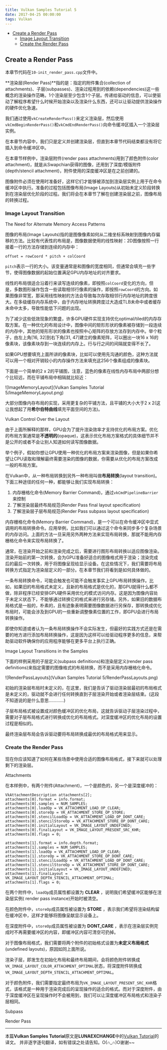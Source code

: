 ```yaml
---
title: Vulkan Samples Tutorial 5
date: 2017-04-25 00:00:00
tags: Vulkan
---
```


<!-- TOC -->

- [Create a Render Pass](#create-a-render-pass)
    - [Image Layout Transition](#image-layout-transition)
    - [Create the Render Pass](#create-the-render-pass)

<!-- /TOC -->

## Create a Render Pass

本章节代码在`10-init_render_pass.cpp`文件中。

**渲染层(Render Pass)**指的是：指定的附件集合(collection of attachments)、子层(subpasses)、渲染过程用到的依赖(dependencies)这一些概念的渲染操作范畴。1个渲染层至少包含1个子层。传递给驱动的信息，可以使驱动了解程序希望什么时候开始渲染以及渲染什么东西，还可以让驱动提供渲染操作的硬件优化急速。

我们通过使用`vkCreateRenderPass()`来定义渲染层，然后使用`vkCmdBeginRenderPass()`和`vkCmdEndRenderPass()`向命令缓冲区插入一个渲染层实例。

在本章节内容中，我们只是定义并创建渲染层，但直到本章节代码结束都没有将它插入到命令缓冲区中。

在本章节样例中，渲染层附件(render pass attachments)用到了颜色附件(color attachment)，就是从Swapchian获得的图像，还用到了深度/模版附件(depth/stencil attachment)，附件使用的深度缓冲区是在之前创建的。

图像附件必须在使用时准备好，这样它们才能够被添加到渲染层实例上用于在命令缓冲区中执行。准备的过程包括图像布局(Image Layouts)从初始未定义阶段转换到在渲染层优化阶段的过程。我们将会在本章节了解在创建渲染层之前，图像布局的转换过程。

### Image Layout Transition

The Need for Alternate Memory Access Patterns

图像的布局(Image Layouts)指的是图像像素如何从二维坐标系映射到图像内存偏移的方法。比较有代表性的布局是，图像数据使用的线性映射：2D图像按照一行接着一行的方法存储到连续的内存中：
```
offset = rowCoord * pitch + colCoord
```
`pitch`表示一行的大小。该变量通常是和图像的宽度相同，但通常会填充一些字节，使得图像数据的起始位置满足GPU内存地址的对齐要求。

线性的布局很适合沿着行来读写连续的像素，即按照`colCoord`变化的方向，但是，多数图形操作包含一些读取相邻行像素的操作，即按照`rowCoord`的方向。如果图像非常宽，那采用线性映射的方法会导致每次存取相邻行内存地址的跨度很大。在多级缓存内存系统中，由于内存地址转换跨度过大造成TLB未命中或者缓存未命中太多，导致性能低下问题的出现。

为了减少这些低效现象的繁盛，许多GPU硬件实现支持优化optimal/tiled的内存存取方案。在一种优化的布局设计中，图像中间的矩形形状的像素被存储到一段连续的内存中，其他的矩形形状的像素也按照中心矩阵的存放方法存到内存中。举个粒子，由左上角[16, 32]到右下角[31, 47]建立的像素矩阵，可以圈出一块16 x 16的像素块，该像素块存到一块连续的内存上。行与行之间的间隔就变得不长了。

如果GPU想要填充上面所讲的像素块，比如可以使用先沟通的颜色，这种方法就可以用一个相对开销较小的内存操作方法来填充这256个像素组成的像素块。

下面是一个简单的2 x 2的平铺图，注意，蓝色的像素在线性内存布局中两部分想个比较远，而在平铺布局中相隔就比较近：

![ImageMemoryLayout](Vulkan Samples Tutorial 5/ImageMemoryLayout.png)

大部分图像内存布局的实现，采用更复杂的平铺方法，且平铺的大小大于2 x 2(这让我想起了用**希尔伯特曲线**填充平面空间的方法)。

Vulkan Control Over the Layout

由于上面所解释的那样，GPU会为了提升渲染效率才支持优化的布局方案。优化的布局方案通常是**不透明的**(opaque)，这表示优化布局方案格式的具体细节并不是公开的或者不会让别人知道如何读写图像数据。

举个例子，假如你想让GPU使用一种优化的布局方案来渲染图像，但是如果你希望让CPU读取和理解最终需要渲染的图像的数据，你需要从优化的布局方案改成一般的布局方案。

在Vulkan中，从一种布局转换到另外一种布局叫做**布局转换**(layout transition)。下面三种途径的任何一种，都能够让我们实现布局转换：
1. 内存栅格化命令(Memory Barrier Command)，通过`vkCmdPipelineBarrier`来控制
2. 了解渲染层最终布局规范(Render Pass final layout specification)
3. 了解渲染层子层布局规范(Render Pass subpass layout specification)

内存栅格化命令(Memory Barrier Command)，是一个可以在命令缓冲区中显式调用的布局转换命令。应用举例，比如我们可以通过这个命令来同步多个复杂场景的内存访问。上面的方法一旦采用另外两种方法来实现布局转换，那就不能用内存栅格化命令来实现布局转换了。

通常，在渲染开始之前和渲染完成之后，需要进行图形布局转换以适应图像渲染。渲染开始前的第一次转换，会为GPU准备好适合的图像格式用于渲染；渲染完成后的最后一次转换，用于将图像呈现给显示设备。在这些情况下，我们需要将布局转换方式指定为渲染层定义的一部分。在本章节我们将看到是如何具体做的。

一条布局转换命令，可能会触发也可能不会触发事实上GPU布局转换操作。比如，如果旧的布局格式未定义，且新的布局格式是优化的，那GPU就得什么都不做，除非程序已经安排GPU硬件采用优化的模式访问内存。这是因为图像内容处于未定义状态下，不能够通过转换它的格式来进行另存储。另外，如果旧的数据布局格式是一般的，朴素的，且有迹象表明需要图像数据进行另保存，那转换成优化布局时，可能会涉及到GPU的一些重新调整像素位置的工作，即GPU会进行布局转换操作。

即使你知道或者认为一条布局转换操作不会实际发生，但最好的实践方式还是在需要的地方进行添加布局转换操作，这是因为这样可以给驱动程序更多的信息，来帮助驱动软件确保你的应用程序能够在更多平台上执行正确。

Image Layout Transitions in the Samples

下面的样例采用的子层定义(subpass definitions)和渲染层定义(render pass definitions)来指定需要的图像格式的布局转换，而不是采用内存栅格化命令。

![RenderPassLayouts](Vulkan Samples Tutorial 5/RenderPassLayouts.png)

初始的渲染层布局时未定义的，在这里，我们是告诉了驱动渲染层最初的布局格式是未定义的，驱动就不会进行任何转换直到子层渲染开始或者渲染层结束。(这段不知道说的是什么意思…………)

子层布局格式被设置成对颜色缓冲区的优化布局，这就告诉驱动子层渲染过程中，需要对子层布局格式进行转换成优化的布局格式。对深度缓冲区的优化布局的设置过程是相似的。

最终渲染层布局会告诉驱动要将布局转换成最优的布局格式用来显示。

### Create the Render Pass

现在你应该知道了如何在某些场景中使用合适的图像布局格式，接下来就可以处理剩下的渲染层。

Attachments

在本样例中，有两个附件(Attachment)，一个是颜色的，另一个是深度缓冲的：
```
VkAttachmentDescription attachments[2];
attachments[0].format = info.format;
attachments[0].samples = NUM_SAMPLES;
attachments[0].loadOp = VK_ATTACHMENT_LOAD_OP_CLEAR;
attachments[0].storeOp = VK_ATTACHMENT_STORE_OP_STORE;
attachments[0].stencilLoadOp = VK_ATTACHMENT_LOAD_OP_DONT_CARE;
attachments[0].stencilStoreOp = VK_ATTACHMENT_STORE_OP_DONT_CARE;
attachments[0].initialLayout = VK_IMAGE_LAYOUT_UNDEFINED;
attachments[0].finalLayout = VK_IMAGE_LAYOUT_PRESENT_SRC_KHR;
attachments[0].flags = 0;

attachments[1].format = info.depth.format;
attachments[1].samples = NUM_SAMPLES;
attachments[1].loadOp = VK_ATTACHMENT_LOAD_OP_CLEAR;
attachments[1].storeOp = VK_ATTACHMENT_STORE_OP_DONT_CARE;
attachments[1].stencilLoadOp = VK_ATTACHMENT_LOAD_OP_DONT_CARE;
attachments[1].stencilStoreOp = VK_ATTACHMENT_STORE_OP_DONT_CARE;
attachments[1].initialLayout = VK_IMAGE_LAYOUT_UNDEFINED;
attachments[1].finalLayout = VK_IMAGE_LAYOUT_DEPTH_STENCIL_ATTACHMENT_OPTIMAL;
attachments[1].flags = 0;
```
在两个附件中，`loadOp`成员属性都设置为 **CLEAR** ，说明我们希望缓冲区能够在渲染层实例( render pass instance)开始时被清空。

在颜色附件中，`storeOp`成员属性被设置为 **STORE** ，表示我们希望将渲染结构留在缓冲区中，这样才能够将图像呈献显示设备上。

在深度附件中，`storeOp`成员属性被设置为 **DONT_CARE** ，表示在渲染层实例完成时不再需要缓冲区的内容，即缓冲区内容可清空可扔掉。

对于图像布局格式，我们需要将两个附件的初始格式设置为**未定义布局格式**(undefined layouts)，原因如同上面所说。

渲染子层，即发生在初始化布局和最终布局期间，会将颜色附件转换成`VK_IMAGE_LAYOUT_COLOR_ATTACHMENT_OPTIMAL`状态，将深度附件转换成`VK_IMAGE_LAYOUT_DEPTH_STENCIL_ATTACHMENT_OPTIMAL`。

对于颜色附件，我们需要指定最终布局为`VK_IMAGE_LAYOUT_PRESENT_SRC_KHR`格式，该格式是一种用于渲染完成后的呈现操作的适合的格式。而对于深度附件，由于深度缓冲区在呈现操作时不会被用到，我们可以让深度缓冲区布局格式和渲染子层相同。

Subpass

Render Pass

---

本篇**Vulkan Samples Tutorial**原文是**LUNAEXCHANGE**中的[Vulkan Tutorial](https://vulkan.lunarg.com/doc/sdk/1.0.42.1/windows/tutorial/html/index.html)的译文。
并非逐字逐句翻译，如有错误之处请告知。O(∩_∩)O谢谢~~



































